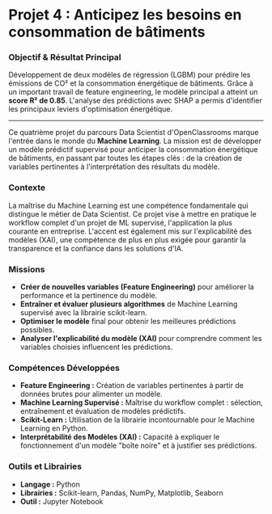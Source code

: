 # Projet 4 : Anticipez les besoins en consommation de bâtiments

### Objectif & Résultat Principal

Développement de deux modèles de régression (LGBM) pour prédire les émissions de CO² et la consommation énergétique de bâtiments. Grâce à un important travail de feature engineering, le modèle principal a atteint un **score R² de 0.85**. L'analyse des prédictions avec SHAP a permis d'identifier les principaux leviers d'optimisation énergétique.

---

Ce quatrième projet du parcours Data Scientist d'OpenClassrooms marque l'entrée dans le monde du **Machine Learning**. La mission est de développer un modèle prédictif supervisé pour anticiper la consommation énergétique de bâtiments, en passant par toutes les étapes clés : de la création de variables pertinentes à l'interprétation des résultats du modèle.

### Contexte

La maîtrise du Machine Learning est une compétence fondamentale qui distingue le métier de Data Scientist. Ce projet vise à mettre en pratique le workflow complet d'un projet de ML supervisé, l'application la plus courante en entreprise. L'accent est également mis sur l'explicabilité des modèles (XAI), une compétence de plus en plus exigée pour garantir la transparence et la confiance dans les solutions d'IA.

### Missions

* **Créer de nouvelles variables (Feature Engineering)** pour améliorer la performance et la pertinence du modèle.
* **Entraîner et évaluer plusieurs algorithmes** de Machine Learning supervisé avec la librairie scikit-learn.
* **Optimiser le modèle** final pour obtenir les meilleures prédictions possibles.
* **Analyser l'explicabilité du modèle (XAI)** pour comprendre comment les variables choisies influencent les prédictions.

### Compétences Développées

* **Feature Engineering :** Création de variables pertinentes à partir de données brutes pour alimenter un modèle.
* **Machine Learning Supervisé :** Maîtrise du workflow complet : sélection, entraînement et évaluation de modèles prédictifs.
* **Scikit-Learn :** Utilisation de la librairie incontournable pour le Machine Learning en Python.
* **Interprétabilité des Modèles (XAI) :** Capacité à expliquer le fonctionnement d'un modèle "boîte noire" et à justifier ses prédictions.

### Outils et Librairies

* **Langage :** Python
* **Librairies :** Scikit-learn, Pandas, NumPy, Matplotlib, Seaborn
* **Outil :** Jupyter Notebook
